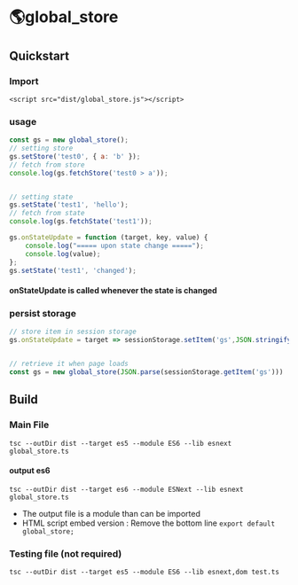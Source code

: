 # 🌎global_store

## Quickstart
### Import
`<script src="dist/global_store.js"></script>`

### usage
```javascript
const gs = new global_store();
// setting store
gs.setStore('test0', { a: 'b' });
// fetch from store
console.log(gs.fetchStore('test0 > a'));


// setting state
gs.setState('test1', 'hello');
// fetch from state
console.log(gs.fetchState('test1'));

gs.onStateUpdate = function (target, key, value) {
    console.log("===== upon state change =====");
    console.log(value);
};
gs.setState('test1', 'changed');
```
#### onStateUpdate is called whenever the state is changed


### persist storage
```javascript
// store item in session storage
gs.onStateUpdate = target => sessionStorage.setItem('gs',JSON.stringify(target))


// retrieve it when page loads
const gs = new global_store(JSON.parse(sessionStorage.getItem('gs')))
```



## Build

### Main File
`tsc --outDir dist --target es5 --module ES6 --lib esnext global_store.ts`
#### output es6
`tsc --outDir dist --target es6 --module ESNext --lib esnext global_store.ts`

- The output file is a module than can be imported
- HTML script embed version : Remove the bottom line `export default global_store;`

### Testing file (not required)
`tsc --outDir dist --target es5 --module ES6 --lib esnext,dom test.ts`

